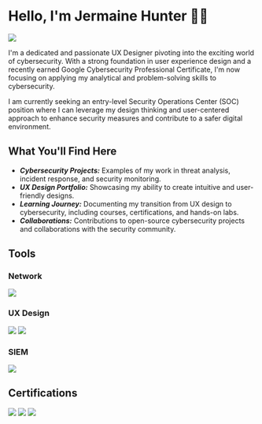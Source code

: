 # Hello, I'm Jermaine Hunter 👋🏾
<a href="https://linkedin.com/in/jermaine-hunter"><img src="https://img.shields.io/badge/-LinkedIn-0072b1?&style=for-the-badge&logo=linkedin&logoColor=white" /></a>


I'm a dedicated and passionate UX Designer pivoting into the exciting world of cybersecurity. With a strong foundation in user experience design and a recently earned Google Cybersecurity Professional Certificate, I'm now focusing on applying my analytical and problem-solving skills to cybersecurity.

I am currently seeking an entry-level Security Operations Center (SOC) position where I can leverage my design thinking and user-centered approach to enhance security measures and contribute to a safer digital environment.

## What You'll Find Here

<ul>
<li><i><strong>Cybersecurity Projects:</strong></i> Examples of my work in threat analysis, incident response, and security monitoring.</li>
<li><i><strong>UX Design Portfolio:</strong></i> Showcasing my ability to create intuitive and user-friendly designs.</li>
<li><i><strong>Learning Journey:</strong></i> Documenting my transition from UX design to cybersecurity, including courses, certifications, and hands-on labs.</li>
<li><i><strong>Collaborations:</strong></i> Contributions to open-source cybersecurity projects and collaborations with the security community.</li>
</ul>

## Tools

### Network
<div>
    <img src="https://img.shields.io/badge/-Wireshark-1679A7?&style=for-the-badge&logo=Wireshark&logoColor=white" />
</div>

### UX Design
<div>
    <img src="https://img.shields.io/badge/-Figma-4B275F?&style=for-the-badge&logo=Figma&logoColor=white" />
    <img src="https://img.shields.io/badge/-Adobe%20Creative%20Cloud%20Suite-4B275F?&style=for-the-badge&logo=Adobe%20Creative%20Cloud&logoColor=white" />
</div>

### SIEM
<div>
   
 <img src="https://img.shields.io/badge/-Splunk-000000?&style=for-the-badge&logo=Splunk&logoColor=white" />

</div>

## Certifications

<div>
<img src="https://img.shields.io/badge/-Google%20Cybersecurity%20Professional-007ACC?&style=for-the-badge&logo=Google&logoColor=white" />
<img src="https://img.shields.io/badge/-Security%2B-FF0000?&style=for-the-badge&logo=CompTIA&logoColor=white" />
<img src="https://img.shields.io/badge/-Google%20UX%20Designer%20Professional-4B275F?&style=for-the-badge&logo=Google&logoColor=white" />
</div>


